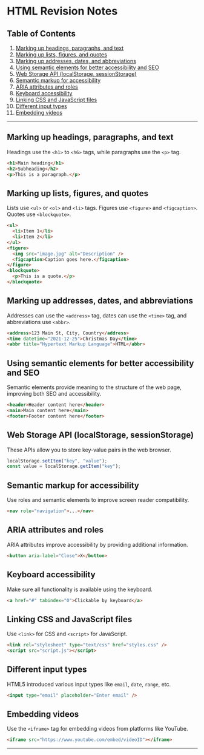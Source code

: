 # HTML Revision Notes

## Table of Contents

1. [Marking up headings, paragraphs, and text](#marking-up-headings-paragraphs-and-text)
2. [Marking up lists, figures, and quotes](#marking-up-lists-figures-and-quotes)
3. [Marking up addresses, dates, and abbreviations](#marking-up-addresses-dates-and-abbreviations)
4. [Using semantic elements for better accessibility and SEO](#using-semantic-elements-for-better-accessibility-and-seo)
5. [Web Storage API (localStorage, sessionStorage)](#web-storage-api-localstorage-sessionstorage)
6. [Semantic markup for accessibility](#semantic-markup-for-accessibility)
7. [ARIA attributes and roles](#aria-attributes-and-roles)
8. [Keyboard accessibility](#keyboard-accessibility)
9. [Linking CSS and JavaScript files](#linking-css-and-javascript-files)
10. [Different input types](#different-input-types)
11. [Embedding videos](#embedding-videos)

---

## Marking up headings, paragraphs, and text

Headings use the `<h1>` to `<h6>` tags, while paragraphs use the `<p>` tag.

```html
<h1>Main heading</h1>
<h2>Subheading</h2>
<p>This is a paragraph.</p>
```

## Marking up lists, figures, and quotes

Lists use `<ul>` or `<ol>` and `<li>` tags. Figures use `<figure>` and `<figcaption>`. Quotes use `<blockquote>`.

```html
<ul>
  <li>Item 1</li>
  <li>Item 2</li>
</ul>
<figure>
  <img src="image.jpg" alt="Description" />
  <figcaption>Caption goes here.</figcaption>
</figure>
<blockquote>
  <p>This is a quote.</p>
</blockquote>
```

## Marking up addresses, dates, and abbreviations

Addresses can use the `<address>` tag, dates can use the `<time>` tag, and abbreviations use `<abbr>`.

```html
<address>123 Main St, City, Country</address>
<time datetime="2021-12-25">Christmas Day</time>
<abbr title="Hypertext Markup Language">HTML</abbr>
```

## Using semantic elements for better accessibility and SEO

Semantic elements provide meaning to the structure of the web page, improving both SEO and accessibility.

```html
<header>Header content here</header>
<main>Main content here</main>
<footer>Footer content here</footer>
```

## Web Storage API (localStorage, sessionStorage)

These APIs allow you to store key-value pairs in the web browser.

```javascript
localStorage.setItem("key", "value");
const value = localStorage.getItem("key");
```

## Semantic markup for accessibility

Use roles and semantic elements to improve screen reader compatibility.

```html
<nav role="navigation">...</nav>
```

## ARIA attributes and roles

ARIA attributes improve accessibility by providing additional information.

```html
<button aria-label="Close">X</button>
```

## Keyboard accessibility

Make sure all functionality is available using the keyboard.

```html
<a href="#" tabindex="0">Clickable by keyboard</a>
```

## Linking CSS and JavaScript files

Use `<link>` for CSS and `<script>` for JavaScript.

```html
<link rel="stylesheet" type="text/css" href="styles.css" />
<script src="script.js"></script>
```

## Different input types

HTML5 introduced various input types like `email`, `date`, `range`, etc.

```html
<input type="email" placeholder="Enter email" />
```

## Embedding videos

Use the `<iframe>` tag for embedding videos from platforms like YouTube.

```html
<iframe src="https://www.youtube.com/embed/videoID"></iframe>
```

---
